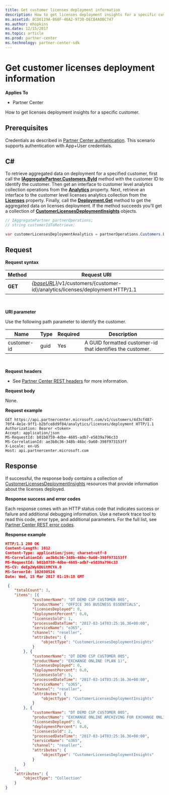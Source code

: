 ```yaml
---
title: Get customer licenses deployment information
description: How to get licenses deployment insights for a specific customer.
ms.assetid: 8CD6119A-868F-46A2-9730-DECB4A0BC747
ms.author: mhopkins
ms.date: 12/15/2017
ms.topic: article
ms.prod: partner-center
ms.technology: partner-center-sdk
---
```


# Get customer licenses deployment information


**Applies To**

-   Partner Center

How to get licenses deployment insights for a specific customer.

## <span id="Prerequisites"></span><span id="prerequisites"></span><span id="PREREQUISITES"></span>Prerequisites


Credentials as described in [Partner Center authentication](partner-center-authentication.md). This scenario supports authentication with App+User credentials.

## <span id="C_"></span><span id="c_"></span>C#


To retrieve aggregated data on deployment for a specified customer, first call the [**IAggregatePartner.Customers.ById**](https://docs.microsoft.com/dotnet/api/microsoft.store.partnercenter.customers.icustomercollection.byid) method with the customer ID to identify the customer. Then get an interface to customer level analytics collection operations from the [**Analytics**](https://docs.microsoft.com/dotnet/api/microsoft.store.partnercenter.customers.icustomer.analytics) property. Next, retrieve an interface to the customer level licenses analytics collection from the [**Licenses**](https://docs.microsoft.com/dotnet/api/microsoft.store.partnercenter.analytics.icustomeranalyticscollection.licenses) property. Finally, call the [**Deployment.Get**](https://docs.microsoft.com/dotnet/api/microsoft.store.partnercenter.genericoperations.ientireentitycollectionretrievaloperations-2.get) method to get the aggregated data on licenses deployment. If the method succeeds you'll get a collection of [**CustomerLicensesDeploymentInsights**](https://docs.microsoft.com/dotnet/api/microsoft.store.partnercenter.models.analytics.customerlicensesdeploymentinsights) objects.

``` csharp
// IAggregatePartner partnerOperations;
// string customerIdToRetrieve;

var customerLicensesDeploymentAnalytics = partnerOperations.Customers.ById(customerIdToRetrieve).Analytics.Licenses.Deployment.Get();
```

## <span id="Request"></span><span id="request"></span><span id="REQUEST"></span>Request


**Request syntax**

| Method  | Request URI                                                                                                   |
|---------|---------------------------------------------------------------------------------------------------------------|
| **GET** | [*{baseURL}*](partner-center-rest-urls.md)/v1/customers/{customer-id}/analytics/licenses/deployment HTTP/1.1 |

 

**URI parameter**

Use the following path parameter to identify the customer.

| Name        | Type | Required | Description                                                |
|-------------|------|----------|------------------------------------------------------------|
| customer-id | guid | Yes      | A GUID formatted customer-id that identifies the customer. |

 

**Request headers**

-   See [Partner Center REST headers](headers.md) for more information.

**Request body**

None.

**Request example**

```
GET https://api.partnercenter.microsoft.com/v1/customers/4d3cf487-70f4-4e1e-9ff1-b2bfce8d9f04/analytics/licenses/deployment HTTP/1.1
Authorization: Bearer <token>
Accept: application/json
MS-RequestId: b01b8759-4dbe-4605-adb7-e5839a796c33
MS-CorrelationId: ae3b8c36-348b-46bc-9a60-398f973153ff
X-Locale: en-US
Host: api.partnercenter.microsoft.com
```

## <span id="Response"></span><span id="response"></span><span id="RESPONSE"></span>Response


If successful, the response body contains a collection of [CustomerLicensesDeploymentInsights](analytics.md#customerlicensesdeploymentinsights) resources that provide information about the licenses deployed.

**Response success and error codes**

Each response comes with an HTTP status code that indicates success or failure and additional debugging information. Use a network trace tool to read this code, error type, and additional parameters. For the full list, see [Partner Center REST error codes](error-codes.md).

**Response example**

``` json
HTTP/1.1 200 OK
Content-Length: 1012
Content-Type: application/json; charset=utf-8
MS-CorrelationId: ae3b8c36-348b-46bc-9a60-398f973153ff
MS-RequestId: b01b8759-4dbe-4605-adb7-e5839a796c33
MS-CV: deEp2Wy6DUitMCYA.0
MS-ServerId: 102030524
Date: Wed, 15 Mar 2017 01:19:18 GMT

﻿ {
    "totalCount": 3,
    "items": [{
            "customerName": "DT DEMO CSP CUSTOMER 005",
            "productName": "OFFICE 365 BUSINESS ESSENTIALS",
            "licensesDeployed": 0,
            "deploymentPercent": 0.0,
            "licensesSold": 1,
            "processedDateTime": "2017-03-14T03:25:16.36+00:00",
            "serviceName": "o365",
            "channel": "reseller",
            "attributes": {
                "objectType": "CustomerLicensesDeploymentInsights"
            }
        }, {
            "customerName": "DT DEMO CSP CUSTOMER 005",
            "productName": "EXCHANGE ONLINE (PLAN 1)",
            "licensesDeployed": 0,
            "deploymentPercent": 0.0,
            "licensesSold": 5,
            "processedDateTime": "2017-03-14T03:25:16.36+00:00",
            "serviceName": "o365",
            "channel": "reseller",
            "attributes": {
                "objectType": "CustomerLicensesDeploymentInsights"
            }
        }, {
            "customerName": "DT DEMO CSP CUSTOMER 005",
            "productName": "EXCHANGE ONLINE ARCHIVING FOR EXCHANGE ONLINE",
            "licensesDeployed": 0,
            "deploymentPercent": 0.0,
            "licensesSold": 2,
            "processedDateTime": "2017-03-14T03:25:16.36+00:00",
            "serviceName": "o365",
            "channel": "reseller",
            "attributes": {
                "objectType": "CustomerLicensesDeploymentInsights"
            }
        }
    ],
    "attributes": {
        "objectType": "Collection"
    }
}
```

 

 




